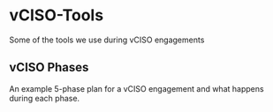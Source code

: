 # vCISO-Tools
Some of the tools we use during vCISO engagements

## vCISO Phases
An example 5-phase plan for a vCISO engagement and what happens during each phase. 
